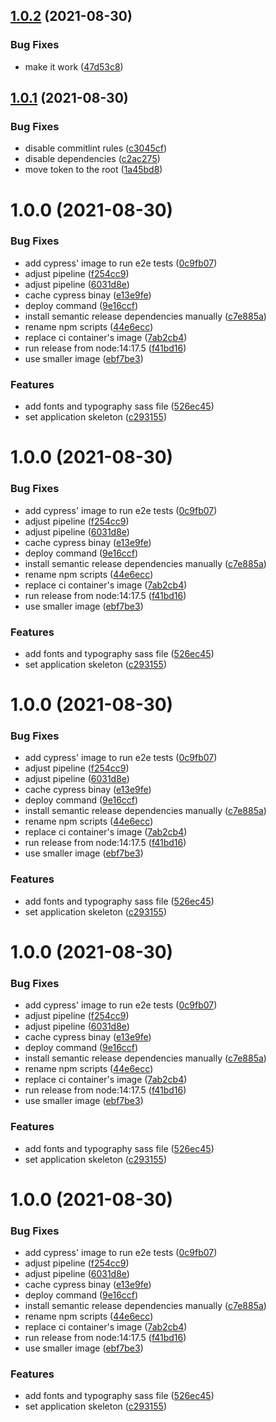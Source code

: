 ## [1.0.2](https://gitlab.com/firmino.changani/coingecko-defi-copycat-vue/compare/v1.0.1...v1.0.2) (2021-08-30)


### Bug Fixes

* make it work ([47d53c8](https://gitlab.com/firmino.changani/coingecko-defi-copycat-vue/commit/47d53c8a14e8fa2788f16c355a87a0710b2b97b4))

## [1.0.1](https://gitlab.com/firmino.changani/coingecko-defi-copycat-vue/compare/v1.0.0...v1.0.1) (2021-08-30)


### Bug Fixes

* disable commitlint rules ([c3045cf](https://gitlab.com/firmino.changani/coingecko-defi-copycat-vue/commit/c3045cfaaaa9ac2fe62d27841c8af6b1374200c4))
* disable dependencies ([c2ac275](https://gitlab.com/firmino.changani/coingecko-defi-copycat-vue/commit/c2ac275afda8d1b3db46e0640253a716da0dfac3))
* move token to the root ([1a45bd8](https://gitlab.com/firmino.changani/coingecko-defi-copycat-vue/commit/1a45bd82054694ff718426344d2408fd6b51d537))

# 1.0.0 (2021-08-30)


### Bug Fixes

* add cypress' image to run e2e tests ([0c9fb07](https://gitlab.com/firmino.changani/coingecko-defi-copycat-vue/commit/0c9fb07acfdb5fad041c8705bc0fafe6ccab986b))
* adjust pipeline ([f254cc9](https://gitlab.com/firmino.changani/coingecko-defi-copycat-vue/commit/f254cc972bd651ed51d9bbb3bf9fc13187b14498))
* adjust pipeline ([6031d8e](https://gitlab.com/firmino.changani/coingecko-defi-copycat-vue/commit/6031d8ed582c239391b30767559a0fa0463ec01b))
* cache cypress binay ([e13e9fe](https://gitlab.com/firmino.changani/coingecko-defi-copycat-vue/commit/e13e9fe404f77da065fb42011fffe6c116c25683))
* deploy command ([9e16ccf](https://gitlab.com/firmino.changani/coingecko-defi-copycat-vue/commit/9e16ccf65c81f6b8f3b6eb23ec6e0969f5218fee))
* install semantic release dependencies manually ([c7e885a](https://gitlab.com/firmino.changani/coingecko-defi-copycat-vue/commit/c7e885ad91a9f8af617e4a0bb4735bbac9b4170d))
* rename npm scripts ([44e6ecc](https://gitlab.com/firmino.changani/coingecko-defi-copycat-vue/commit/44e6ecc3c530acd39fd9192603c4fbd42793ecb6))
* replace ci container's image ([7ab2cb4](https://gitlab.com/firmino.changani/coingecko-defi-copycat-vue/commit/7ab2cb4c7efc7cd8dbd41aaa7983c22ed10f7b5e))
* run release from node:14:17.5 ([f41bd16](https://gitlab.com/firmino.changani/coingecko-defi-copycat-vue/commit/f41bd1634dcecbbee12c3a5839f3ba5a63ece840))
* use smaller image ([ebf7be3](https://gitlab.com/firmino.changani/coingecko-defi-copycat-vue/commit/ebf7be3d7e7afe18003ee94dd8f5412cd6e4809f))


### Features

* add fonts and typography sass file ([526ec45](https://gitlab.com/firmino.changani/coingecko-defi-copycat-vue/commit/526ec459680e93b88aecbf12dd8cef5854db62fb))
* set application skeleton ([c293155](https://gitlab.com/firmino.changani/coingecko-defi-copycat-vue/commit/c293155f5518a51dcb5d4de433c7a8a90bee15fa))

# 1.0.0 (2021-08-30)


### Bug Fixes

* add cypress' image to run e2e tests ([0c9fb07](https://gitlab.com/firmino.changani/coingecko-defi-copycat-vue/commit/0c9fb07acfdb5fad041c8705bc0fafe6ccab986b))
* adjust pipeline ([f254cc9](https://gitlab.com/firmino.changani/coingecko-defi-copycat-vue/commit/f254cc972bd651ed51d9bbb3bf9fc13187b14498))
* adjust pipeline ([6031d8e](https://gitlab.com/firmino.changani/coingecko-defi-copycat-vue/commit/6031d8ed582c239391b30767559a0fa0463ec01b))
* cache cypress binay ([e13e9fe](https://gitlab.com/firmino.changani/coingecko-defi-copycat-vue/commit/e13e9fe404f77da065fb42011fffe6c116c25683))
* deploy command ([9e16ccf](https://gitlab.com/firmino.changani/coingecko-defi-copycat-vue/commit/9e16ccf65c81f6b8f3b6eb23ec6e0969f5218fee))
* install semantic release dependencies manually ([c7e885a](https://gitlab.com/firmino.changani/coingecko-defi-copycat-vue/commit/c7e885ad91a9f8af617e4a0bb4735bbac9b4170d))
* rename npm scripts ([44e6ecc](https://gitlab.com/firmino.changani/coingecko-defi-copycat-vue/commit/44e6ecc3c530acd39fd9192603c4fbd42793ecb6))
* replace ci container's image ([7ab2cb4](https://gitlab.com/firmino.changani/coingecko-defi-copycat-vue/commit/7ab2cb4c7efc7cd8dbd41aaa7983c22ed10f7b5e))
* run release from node:14:17.5 ([f41bd16](https://gitlab.com/firmino.changani/coingecko-defi-copycat-vue/commit/f41bd1634dcecbbee12c3a5839f3ba5a63ece840))
* use smaller image ([ebf7be3](https://gitlab.com/firmino.changani/coingecko-defi-copycat-vue/commit/ebf7be3d7e7afe18003ee94dd8f5412cd6e4809f))


### Features

* add fonts and typography sass file ([526ec45](https://gitlab.com/firmino.changani/coingecko-defi-copycat-vue/commit/526ec459680e93b88aecbf12dd8cef5854db62fb))
* set application skeleton ([c293155](https://gitlab.com/firmino.changani/coingecko-defi-copycat-vue/commit/c293155f5518a51dcb5d4de433c7a8a90bee15fa))

# 1.0.0 (2021-08-30)


### Bug Fixes

* add cypress' image to run e2e tests ([0c9fb07](https://gitlab.com/firmino.changani/coingecko-defi-copycat-vue/commit/0c9fb07acfdb5fad041c8705bc0fafe6ccab986b))
* adjust pipeline ([f254cc9](https://gitlab.com/firmino.changani/coingecko-defi-copycat-vue/commit/f254cc972bd651ed51d9bbb3bf9fc13187b14498))
* adjust pipeline ([6031d8e](https://gitlab.com/firmino.changani/coingecko-defi-copycat-vue/commit/6031d8ed582c239391b30767559a0fa0463ec01b))
* cache cypress binay ([e13e9fe](https://gitlab.com/firmino.changani/coingecko-defi-copycat-vue/commit/e13e9fe404f77da065fb42011fffe6c116c25683))
* deploy command ([9e16ccf](https://gitlab.com/firmino.changani/coingecko-defi-copycat-vue/commit/9e16ccf65c81f6b8f3b6eb23ec6e0969f5218fee))
* install semantic release dependencies manually ([c7e885a](https://gitlab.com/firmino.changani/coingecko-defi-copycat-vue/commit/c7e885ad91a9f8af617e4a0bb4735bbac9b4170d))
* rename npm scripts ([44e6ecc](https://gitlab.com/firmino.changani/coingecko-defi-copycat-vue/commit/44e6ecc3c530acd39fd9192603c4fbd42793ecb6))
* replace ci container's image ([7ab2cb4](https://gitlab.com/firmino.changani/coingecko-defi-copycat-vue/commit/7ab2cb4c7efc7cd8dbd41aaa7983c22ed10f7b5e))
* run release from node:14:17.5 ([f41bd16](https://gitlab.com/firmino.changani/coingecko-defi-copycat-vue/commit/f41bd1634dcecbbee12c3a5839f3ba5a63ece840))
* use smaller image ([ebf7be3](https://gitlab.com/firmino.changani/coingecko-defi-copycat-vue/commit/ebf7be3d7e7afe18003ee94dd8f5412cd6e4809f))


### Features

* add fonts and typography sass file ([526ec45](https://gitlab.com/firmino.changani/coingecko-defi-copycat-vue/commit/526ec459680e93b88aecbf12dd8cef5854db62fb))
* set application skeleton ([c293155](https://gitlab.com/firmino.changani/coingecko-defi-copycat-vue/commit/c293155f5518a51dcb5d4de433c7a8a90bee15fa))

# 1.0.0 (2021-08-30)


### Bug Fixes

* add cypress' image to run e2e tests ([0c9fb07](https://gitlab.com/firmino.changani/coingecko-defi-copycat-vue/commit/0c9fb07acfdb5fad041c8705bc0fafe6ccab986b))
* adjust pipeline ([f254cc9](https://gitlab.com/firmino.changani/coingecko-defi-copycat-vue/commit/f254cc972bd651ed51d9bbb3bf9fc13187b14498))
* adjust pipeline ([6031d8e](https://gitlab.com/firmino.changani/coingecko-defi-copycat-vue/commit/6031d8ed582c239391b30767559a0fa0463ec01b))
* cache cypress binay ([e13e9fe](https://gitlab.com/firmino.changani/coingecko-defi-copycat-vue/commit/e13e9fe404f77da065fb42011fffe6c116c25683))
* deploy command ([9e16ccf](https://gitlab.com/firmino.changani/coingecko-defi-copycat-vue/commit/9e16ccf65c81f6b8f3b6eb23ec6e0969f5218fee))
* install semantic release dependencies manually ([c7e885a](https://gitlab.com/firmino.changani/coingecko-defi-copycat-vue/commit/c7e885ad91a9f8af617e4a0bb4735bbac9b4170d))
* rename npm scripts ([44e6ecc](https://gitlab.com/firmino.changani/coingecko-defi-copycat-vue/commit/44e6ecc3c530acd39fd9192603c4fbd42793ecb6))
* replace ci container's image ([7ab2cb4](https://gitlab.com/firmino.changani/coingecko-defi-copycat-vue/commit/7ab2cb4c7efc7cd8dbd41aaa7983c22ed10f7b5e))
* run release from node:14:17.5 ([f41bd16](https://gitlab.com/firmino.changani/coingecko-defi-copycat-vue/commit/f41bd1634dcecbbee12c3a5839f3ba5a63ece840))
* use smaller image ([ebf7be3](https://gitlab.com/firmino.changani/coingecko-defi-copycat-vue/commit/ebf7be3d7e7afe18003ee94dd8f5412cd6e4809f))


### Features

* add fonts and typography sass file ([526ec45](https://gitlab.com/firmino.changani/coingecko-defi-copycat-vue/commit/526ec459680e93b88aecbf12dd8cef5854db62fb))
* set application skeleton ([c293155](https://gitlab.com/firmino.changani/coingecko-defi-copycat-vue/commit/c293155f5518a51dcb5d4de433c7a8a90bee15fa))

# 1.0.0 (2021-08-30)


### Bug Fixes

* add cypress' image to run e2e tests ([0c9fb07](https://gitlab.com/firmino.changani/coingecko-defi-copycat-vue/commit/0c9fb07acfdb5fad041c8705bc0fafe6ccab986b))
* adjust pipeline ([f254cc9](https://gitlab.com/firmino.changani/coingecko-defi-copycat-vue/commit/f254cc972bd651ed51d9bbb3bf9fc13187b14498))
* adjust pipeline ([6031d8e](https://gitlab.com/firmino.changani/coingecko-defi-copycat-vue/commit/6031d8ed582c239391b30767559a0fa0463ec01b))
* cache cypress binay ([e13e9fe](https://gitlab.com/firmino.changani/coingecko-defi-copycat-vue/commit/e13e9fe404f77da065fb42011fffe6c116c25683))
* deploy command ([9e16ccf](https://gitlab.com/firmino.changani/coingecko-defi-copycat-vue/commit/9e16ccf65c81f6b8f3b6eb23ec6e0969f5218fee))
* install semantic release dependencies manually ([c7e885a](https://gitlab.com/firmino.changani/coingecko-defi-copycat-vue/commit/c7e885ad91a9f8af617e4a0bb4735bbac9b4170d))
* rename npm scripts ([44e6ecc](https://gitlab.com/firmino.changani/coingecko-defi-copycat-vue/commit/44e6ecc3c530acd39fd9192603c4fbd42793ecb6))
* replace ci container's image ([7ab2cb4](https://gitlab.com/firmino.changani/coingecko-defi-copycat-vue/commit/7ab2cb4c7efc7cd8dbd41aaa7983c22ed10f7b5e))
* run release from node:14:17.5 ([f41bd16](https://gitlab.com/firmino.changani/coingecko-defi-copycat-vue/commit/f41bd1634dcecbbee12c3a5839f3ba5a63ece840))
* use smaller image ([ebf7be3](https://gitlab.com/firmino.changani/coingecko-defi-copycat-vue/commit/ebf7be3d7e7afe18003ee94dd8f5412cd6e4809f))


### Features

* add fonts and typography sass file ([526ec45](https://gitlab.com/firmino.changani/coingecko-defi-copycat-vue/commit/526ec459680e93b88aecbf12dd8cef5854db62fb))
* set application skeleton ([c293155](https://gitlab.com/firmino.changani/coingecko-defi-copycat-vue/commit/c293155f5518a51dcb5d4de433c7a8a90bee15fa))
